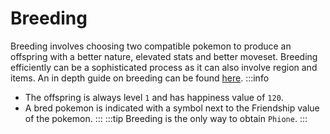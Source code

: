 # Breeding

Breeding involves choosing two compatible pokemon to produce an offspring with a better nature, elevated stats and better moveset. Breeding efficiently can be a sophisticated process as it can also involve region and items. An in depth guide on breeding can be found [here](https://bulbapedia.bulbagarden.net/wiki/Pok%C3%A9mon_breeding).
:::info
- The offspring is always level `1` and has happiness value of `120`.
- A bred pokemon is indicated with a symbol next to the Friendship value of the pokemon.
:::
:::tip
Breeding is the only way to obtain `Phione`.
:::